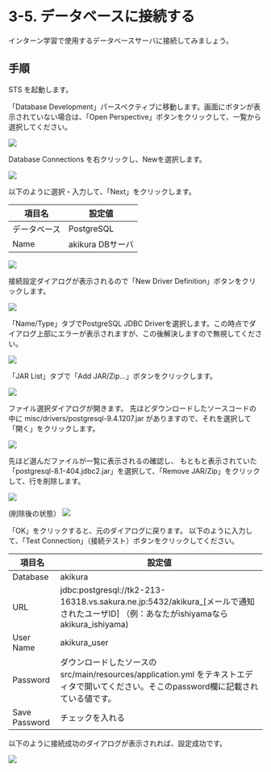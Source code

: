 # 3-5. データベースに接続する
インターン学習で使用するデータベースサーバに接続してみましょう。

## 手順
STS を起動します。

「Database Development」パースペクティブに移動します。画面にボタンが表示されていない場合は、「Open Perspective」ボタンをクリックして、一覧から選択してください。

![](../images/image-03-0042.png)

Database Connections を右クリックし、Newを選択します。

![](../images/image-03-0043.png)

以下のように選択・入力して、「Next」をクリックします。

| 項目名 | 設定値 |
| -- | -- |
| データベース | PostgreSQL |
| Name | akikura DBサーバ |

![](../images/image-03-0044.png)

接続設定ダイアログが表示されるので「New Driver Definition」ボタンをクリックします。

![](../images/image-03-0045.png)

「Name/Type」タブでPostgreSQL JDBC Driverを選択します。この時点でダイアログ上部にエラーが表示されますが、この後解決しますので無視してください。

![](../images/image-03-0046.png)

「JAR List」タブで「Add JAR/Zip...」ボタンをクリックします。

![](../images/image-03-0047.png)

ファイル選択ダイアログが開きます。
先ほどダウンロードしたソースコードの中に
misc/drivers/postgresql-9.4.1207.jar
がありますので、それを選択して「開く」をクリックします。

![](../images/image-03-0048.png)

先ほど選んだファイルが一覧に表示されるの確認し、
もともと表示されていた「postgresql-8.1-404.jdbc2.jar」を選択して、「Remove JAR/Zip」をクリックして、行を削除します。

![](../images/image-03-0050.png)

(削除後の状態）
![](../images/image-03-0051.png)

「OK」をクリックすると、元のダイアログに戻ります。
以下のように入力して、「Test Connection」（接続テスト）ボタンをクリックしてください。

| 項目名 | 設定値 |
| -- | -- |
| Database | akikura |
| URL | jdbc:postgresql://tk2-213-16318.vs.sakura.ne.jp:5432/akikura_[メールで通知されたユーザID] （例：あなたがishiyamaならakikura_ishiyama) |
| User Name | akikura_user |
| Password | ダウンロードしたソースのsrc/main/resources/application.yml をテキストエディタで開いてください。そこのpassword欄に記載されている値です。 |
| Save Password | チェックを入れる |

以下のように接続成功のダイアログが表示されれば、設定成功です。



![](../images/image-03-0052.png)